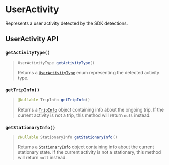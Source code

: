 # UserActivity

Represents a user activity detected by the SDK detections.

## UserActivity API

### `getActivityType()`

> ```java
> UserActivityType getActivityType()
> ```
>
> Returns a [`UserActivityType`](useractivitytype.md) enum representing the detected activity type.

### `getTripInfo()`

> ```java
> @Nullable TripInfo getTripInfo()
> ```
>
> Returns a [`TripInfo`](tripinfo.md) object containing info about the ongoing trip. If the current activity is not a trip, this method will return `null` instead.

### `getStationaryInfo()`

> ```java
> @Nullable StationaryInfo getStationaryInfo()
> ```
>
> Returns a [`StationaryInfo`](stationaryinfo.md) object containing info about the current stationary state. If the current activity is not a stationary, this method will return `null` instead.
